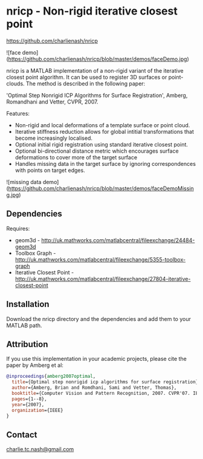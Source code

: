 # nricp - Non-rigid iterative closest point

https://github.com/charlienash/nricp

![face demo]
(https://github.com/charlienash/nricp/blob/master/demos/faceDemo.jpg)

nricp is a MATLAB implementation of a non-rigid variant of the iterative closest point algorithm. It can be used to register 3D surfaces or point-clouds. The method is described in the following paper:

'Optimal Step Nonrigid ICP Algorithms for Surface Registration', Amberg, Romandhani and Vetter, CVPR, 2007.

Features:
* Non-rigid and local deformations of a template surface or point cloud.
* Iterative stiffness reduction allows for global intitial transformations that become increasingly localised.  
* Optional initial rigid registration using standard iterative closest point.
* Optional bi-directional distance metric which encourages surface deformations to cover more of the target surface
* Handles missing data in the target surface by ignoring correspondences with points on target edges.

![missing data demo]
(https://github.com/charlienash/nricp/blob/master/demos/faceDemoMissing.jpg)

## Dependencies

Requires:
* geom3d - http://uk.mathworks.com/matlabcentral/fileexchange/24484-geom3d
* Toolbox Graph - http://uk.mathworks.com/matlabcentral/fileexchange/5355-toolbox-graph
* Iterative Closest Point - http://uk.mathworks.com/matlabcentral/fileexchange/27804-iterative-closest-point 

## Installation

Download the nricp directory and the dependencies and add them to your MATLAB path. 

## Attribution

If you use this implementation in your academic projects, please cite the paper by Amberg et al:

```bibtex
@inproceedings{amberg2007optimal,
  title={Optimal step nonrigid icp algorithms for surface registration},
  author={Amberg, Brian and Romdhani, Sami and Vetter, Thomas},
  booktitle={Computer Vision and Pattern Recognition, 2007. CVPR'07. IEEE Conference on},
  pages={1--8},
  year={2007},
  organization={IEEE}
}
```

## Contact
charlie.tc.nash@gmail.com

